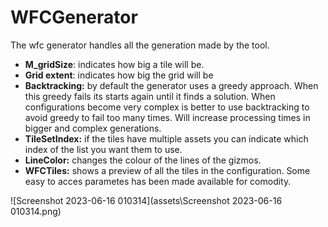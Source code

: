 # WFCGenerator

The wfc generator handles all the generation made by the tool.

+ **M_gridSize**: indicates how big a tile will be.
+ **Grid extent**: indicates how big the grid will be
+ **Backtracking:** by default the generator uses a greedy approach. When this greedy fails its starts again until it finds a solution. When configurations become very complex is better to use backtracking to avoid greedy to fail too many times. Will increase processing times in bigger and complex generations.
+ **TileSetIndex:** if the tiles have multiple assets you can indicate which index of the list you want them to use.
+ **LineColor:** changes the colour of the lines of the gizmos.
+ **WFCTiles:** shows a preview of all the tiles in the configuration. Some easy to acces parametes has been made available for comodity.

![Screenshot 2023-06-16 010314](assets\Screenshot 2023-06-16 010314.png)
